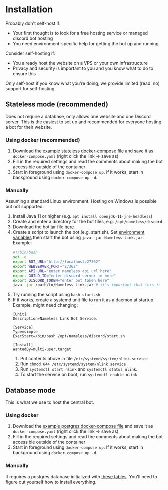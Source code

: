 # Installation
Probably don't self-host if:
- Your first thought is to look for a free hosting service or managed discord bot hosting
- You need environment-specific help for getting the bot up and running

Consider self-hosting if:
- You already host the website on a VPS or your own infrastructure
- Privacy and security is important to you and you know what to do to ensure this

Only self-host if you know what you're doing, we provide limited (read: no) support for self-hosting.

## Stateless mode (recommended)
Does not require a database, only allows one website and one Discord server. This is the easiest to set up and recommended for everyone hosting a bot for their website.

### Using docker (recommended)
1. Download the [example stateless docker-compose file](https://raw.githubusercontent.com/NamelessMC/Nameless-Link/master/docker-compose.prod-stateless.yaml) and save it as `docker-compose.yaml` (right click the link -> save as)
2. Fill in the required settings and read the comments about making the bot accessible outside of the container
3. Start in foreground using `docker-compose up`. If it works, start in background using `docker-compose up -d`.

### Manually
Assuming a standard Linux environment. Hosting on Windows is possible but not supported.

1. Install Java 11 or higher (e.g. `apt install openjdk-11-jre-headless`)
2. Create and enter a directory for the bot files, e.g. `/opt/nameless/discord`
3. Download the bot jar file [here](https://ci.rkslot.nl/job/Nameless%20Link/)
4. Create a script to launch the bot (e.g. start.sh). Set [environment variables](https://github.com/NamelessMC/Nameless-Link/wiki/Environment-variables) then start the bot using `java -jar Nameless-Link.jar`. Example:
   ```sh
   #!/bin/bash
   set -e
   export BOT_URL="http://localhost:27362"
   export WEBSERVER_PORT="27362"
   export API_URL="enter nameless api url here"
   export GUILD_ID="enter discord server id here"
   export DISCORD_TOKEN="enter bot token here"
   java -jar /path/to/Nameless-Link.jar # it's important that this is an absolute path if you intend to run this script from a systemd unit file!
5. Try running the script using `bash start.sh`
6. If it works, create a systemd unit file to run it as a daemon at startup. Example, might need changing:
   ```systemd
   [Unit]
   Description=Nameless Link Bot Service.

   [Service]
   Type=simple
   ExecStart=/bin/bash /opt/nameless/discord/start.sh

   [Install]
   WantedBy=multi-user.target
   ```
   1. Put contents above in file `/etc/systemd/system/nlink.service`
   2. Run `chmod 644 /etc/systemd/system/nlink.service`
   3. Run `systemctl start nlink` and `systemctl status nlink`.
   4. To start the service on boot, run `systemctl enable nlink`

<!-- Thanks to Akutasan on discord for parts of these instructions -->

## Database mode
This is what we use to host the central bot.

### Using docker
1. Download the [example postgres docker-compose file](https://raw.githubusercontent.com/NamelessMC/Nameless-Link/master/docker-compose.prod-postgres.yaml) and save it as `docker-compose.yaml` (right click the link -> save as)
2. Fill in the required settings and read the comments about making the bot accessible outside of the container
3. Start in foreground using `docker-compose up`. If it works, start in background using `docker-compose up -d`.

### Manually
It requires a postgres database initialized with [these tables](https://github.com/NamelessMC/Nameless-Link/blob/master/postgres-docker/db.sql). You'll need to figure out yourself how to install everything.